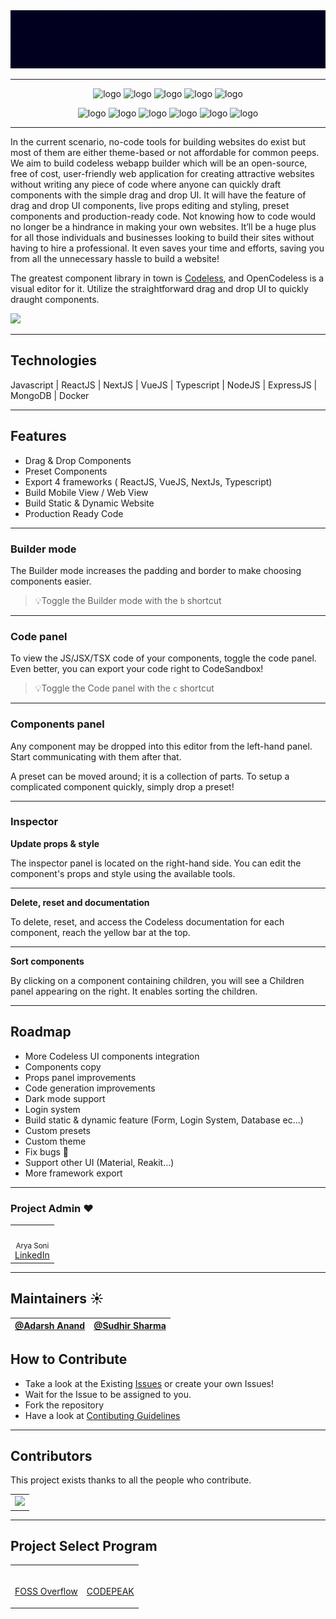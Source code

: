 <div align="center" style="display:flex;flex-direction:column;">
  <a href="https://openCodeless.app">
    <img src="./.github/images/logo.gif" alt="Codeless Builder" />
  </a>
</div>

---

<p align="center">
  <img src="https://img.shields.io/github/issues/aryasoni98/Codeless-Builder" title="logo">
  <img src="https://img.shields.io/github/issues-pr/aryasoni98/Codeless-Builder" title="logo">
  <img src="https://img.shields.io/github/forks/aryasoni98/Codeless-Builder" title="logo">
  <img src="https://img.shields.io/github/stars/aryasoni98/Codeless-Builder" title="logo">
  <img src="https://img.shields.io/github/license/aryasoni98/Codeless-Builder" title="logo">

</p>

<p align="center">
  <img src="https://forthebadge.com/images/badges/check-it-out.svg" title="logo">
  <img src="https://forthebadge.com/images/badges/built-with-love.svg" title="logo">
  <img src="https://forthebadge.com/images/badges/built-by-developers.svg" title="logo">
  <img src="https://forthebadge.com/images/badges/open-source.svg" title="logo">
  <img src="https://forthebadge.com/images/badges/made-with-javascript.svg" title="logo">
  <img src="https://forthebadge.com/images/badges/uses-git.svg" title="logo">
</p>

---

In the current scenario, no-code tools for building websites do exist but most of them are either theme-based or not affordable for common peeps. We aim to build codeless webapp builder which will be an open-source, free of cost, user-friendly web application for creating attractive websites without writing any piece of code where anyone can quickly draft components with the simple drag and drop UI. It will have the feature of drag and drop UI components, live props editing and styling, preset components and production-ready code. Not knowing how to code would no longer be a hindrance in making your own websites. It’ll be a huge plus for all those individuals and businesses looking to build their sites without having to hire a professional. It even saves your time and efforts, saving you from all the unnecessary hassle to build a website!

The greatest component library in town is [Codeless](https://codeless-builder-7370finwi-aryasoni98.vercel.app), and OpenCodeless is a visual editor for it. Utilize the straightforward drag and drop UI to quickly draught components.

[![](https://dcbadge.vercel.app/api/server/7txRHnGKzH)](https://discord.gg/7txRHnGKzH)

---

## Technologies

Javascript | ReactJS | NextJS | VueJS | Typescript | NodeJS | ExpressJS | MongoDB | Docker

---

## Features

- Drag & Drop Components
- Preset Components
- Export 4 frameworks ( ReactJS, VueJS, NextJs, Typescript)
- Build Mobile View / Web View
- Build Static & Dynamic Website
- Production Ready Code

---

### Builder mode

The Builder mode increases the padding and border to make choosing components easier.

> 💡Toggle the Builder mode with the `b` shortcut

---

### Code panel

To view the JS/JSX/TSX code of your components, toggle the code panel. Even better, you can export your code right to CodeSandbox!

> 💡Toggle the Code panel with the `c` shortcut

---

### Components panel

Any component may be dropped into this editor from the left-hand panel. Start communicating with them after that.

A preset can be moved around; it is a collection of parts. To setup a complicated component quickly, simply drop a preset!

---

### Inspector

**Update props & style**

The inspector panel is located on the right-hand side. You can edit the component's props and style using the available tools.

---

**Delete, reset and documentation**

To delete, reset, and access the Codeless documentation for each component, reach the yellow bar at the top.

---

**Sort components**

By clicking on a component containing children, you will see a Children panel appearing on the right. It enables sorting the children.

---

## Roadmap

- More Codeless UI components integration
- Components copy
- Props panel improvements
- Code generation improvements
- Dark mode support
- Login system
- Build static & dynamic feature (Form, Login System, Database ec...)
- Custom presets
- Custom theme
- Fix bugs 🧨
- Support other UI (Material, Reakit...)
- More framework export

---

### Project Admin ❤️

<table>
    <td align="center">
        <a href="https://github.com/aryasoni98">
            <img src="https://avatars.githubusercontent.com/u/18515597?s=400&u=4ecfe979f461f79e86a9c7a26183c1327da5d2bc&v=4" width="100px" alt="" />
            <br />
        </a>
        <sub>Arya Soni</sub>
        <br/><a href="https://www.linkedin.com/in/aryasoni/"> LinkedIn </a>
    </td>
</table>

---

## Maintainers ☀️

| [@Adarsh Anand](https://github.com/AdarshAnand67)| [@Sudhir Sharma](https://www.linkedin.com/in/sudhirsharma87/)|
|--------|---------------|

## How to Contribute

- Take a look at the Existing [Issues](https://github.com/aryasoni98/Codeless-Builder/issues) or create your own Issues!
- Wait for the Issue to be assigned to you.
- Fork the repository
- Have a look at [Contibuting Guidelines](https://github.com/aryasoni98/Codeless-Builder/blob/master/CONTRIBUTING.md)

---

## Contributors

This project exists thanks to all the people who contribute.
<table>
    <tr>
        <td>
            <a href="https://github.com/aryasoni98/Codeless-Builder/graphs/contributors">
            <img src="https://contrib.rocks/image?repo=aryasoni98/Codeless-Builder" />
            </a>
        </td>
    </tr>
</table>

---

## Project Select Program

<table>
    <td align="center">
      <p>
        <img src="https://fossoverflow.dev/_next/image?url=%2F_next%2Fstatic%2Fmedia%2Flogo.4bd48c29.png&w=1920&q=75" width="150px" alt="" /><br><a href="https://fossoverflow.dev"> FOSS Overflow </a>
    </td>
    <td align="center">
      <p>
        <img src="https://www.codepeak.tech/static/media/logo.33a91fcb.png" width="150px" alt="" /><br><a href="https://www.codepeak.tech"> CODEPEAK </a>
    </td>
</table>
